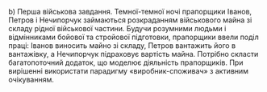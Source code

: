 b) Перша військова завдання. Темної-темної ночі прапорщики Іванов, Петров і Нечипорчук займаються розкраданням військового майна зі складу рідної військової частини. Будучи розумними людьми і відмінниками бойової та стройової підготовки, прапорщики ввели поділ праці: Іванов виносить майно зі складу, Петров вантажить його в вантажівку, а Нечипорчук підраховує  вартість майна. Потрібно скласти багатопоточний додаток, що моделює діяльність прапорщиків. При вирішенні використати парадигму «виробник-споживач» з активним очікуванням.